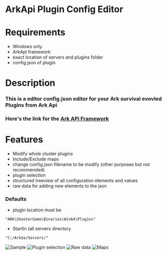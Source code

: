 # ArkApi Plugin Config Editor

# Requirements
- Windows only
- ArkApi framework 
- exact location of servers and plugins folder
- config.json of plugin

# Description
### This is a editor config.json editor for your Ark survival evovled Plugins from Ark Api
### Here's the link for the [Ark APi Framework](https://gameservershub.com/forums/resources/ark-server-api.12/)

# Features
- Modify whole cluster plugins
- Include/Exclude maps
- change config.json filename to be modify (other purposes but not recommended)
- plugin selection
- structured treeview of all configuration elements and values
- raw data for adding new elements to the json

### Defaults
- plugin location must be
```
"ARK\ShooterGame\Binaries\Win64\Plugins"
```
- StartIn (all servers directory
```
"C:/ArkSe/Servers/"
```
![Sample](https://github.com/Mark-Oasan/ArkApiPluginConfigEditor/tree/master/ss/ss1.png)
![Plugin selection](https://github.com/Mark-Oasan/ArkApiPluginConfigEditor/tree/master/ss/ss2.png)
![Raw data](https://github.com/Mark-Oasan/ArkApiPluginConfigEditor/tree/master/ss/ss3.png)
![Maps](https://github.com/Mark-Oasan/ArkApiPluginConfigEditor/tree/master/ss/ss4.png)
